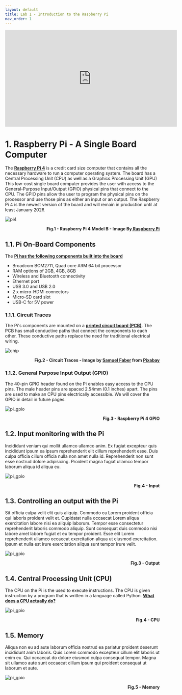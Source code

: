 ```yaml
---
layout: default
title: Lab 1 - Introduction to the Raspberry Pi
nav_order: 1
---
```

<p align="center">
<iframe width="560" height="315" src="https://www.youtube.com/embed/TrnCnbPjTJU" title="YouTube video player" frameborder="0" allow="accelerometer; autoplay; clipboard-write; encrypted-media; gyroscope; picture-in-picture" allowfullscreen></iframe>

</p>

# 1. Raspberry Pi - A Single Board Computer

The **[Raspberry Pi 4](https://www.raspberrypi.com/products/raspberry-pi-4-model-b/)**
is a credit card size computer that contains all the necessary hardware to run a computer operating system. The board has a Central Processing Unit (CPU) as well as a Graphics Processing Unit (GPU) This low-cost single board computer provides the user with access to the General-Purpose Input/Output (GPIO) physical pins that connect to the CPU. The GPIO pins allow the user to program the physical pins on the processor and use those pins as either an input or an output.  The Raspberry Pi 4 is the newest version of the board and will remain in production until at least January 2026.



![pi4](assets\img\pi4.png)
<p align=right><b>Fig.1 - Raspberry Pi 4 Model B - Image By<a href="https://www.raspberrypi.com/products/raspberry-pi-4-model-b/"> Raspberry Pi</a></b></p>

## 1.1. Pi On-Board Components

The **[Pi has the following components built into the board](https://www.raspberrypi.com/products/raspberry-pi-4-model-b/specifications/)**
- Broadcom BCM2711, Quad core ARM 64 bit processor
- RAM options of 2GB, 4GB, 8GB
- Wireless and Bluetooth connectivity
- Ethernet port
- USB 3.0 and USB 2.0
- 2 x micro-HDMI connectors
- Micro-SD card slot
- USB-C for 5V power



### 1.1.1. Circuit Traces

The Pi's components are mounted on a **[printed circuit board (PCB)](https://www.youtube.com/watch?v=H9pGbLJknDk)**. The PCB has small conductive paths that connect the components to each other. These conductive paths replace the need for traditional electrical wiring.



![chip](assets\img\chip-6074903.jpg)
<p align=right><b>Fig.2 - Circuit Traces - Image by <a href="https://pixabay.com/users/fabersam-98886/?utm_source=link-attribution&amp;utm_medium=referral&amp;utm_campaign=image&amp;utm_content=6074903">Samuel Faber</a> from <a href="https://pixabay.com/?utm_source=link-attribution&amp;utm_medium=referral&amp;utm_campaign=image&amp;utm_content=6074903">Pixabay</a></b></p>


### 1.1.2. General Purpose Input Output (GPIO)

The 40-pin GPIO header found on the Pi enables easy access to the CPU pins. The male header pins are spaced 2.54mm (0.1 inches) apart. The pins are used to make an CPU pins electrically accessible. We will cover the GPIO in detail in future pages.

![pi_gpio](assets\img\piGPIO.jpg)
<p align=right><b>Fig.3 - Raspberry Pi 4 GPIO</b></p>




## 1.2. Input monitoring with the Pi

Incididunt veniam qui mollit ullamco ullamco anim. Ex fugiat excepteur quis incididunt ipsum ea ipsum reprehenderit elit cillum reprehenderit esse. Duis culpa officia cillum officia nulla non amet nulla id. Reprehenderit non sunt esse nostrud dolore adipisicing. Proident magna fugiat ullamco tempor laborum aliqua id aliqua eu.

![pi_gpio](assets\img\pi_input.png)
<p align=right><b>Fig.4 - Input</b></p>

## 1.3. Controlling an output with the Pi

Sit officia culpa velit elit quis aliquip. Commodo ea Lorem proident officia qui laboris proident velit et. Cupidatat nulla occaecat Lorem aliqua exercitation labore nisi ea aliquip laborum. Tempor esse consectetur reprehenderit laboris commodo aliquip. Sunt consequat duis commodo nisi labore amet labore fugiat et eu tempor proident. Esse elit Lorem reprehenderit ullamco occaecat exercitation aliqua ut eiusmod exercitation. Ipsum et nulla est irure exercitation aliqua sunt tempor irure velit.

![pi_gpio](assets\img\pi_input.png)
<p align=right><b>Fig.3 - Output</b></p>

## 1.4. Central Processing Unit (CPU)

The CPU on the Pi is the used to execute instructions. The CPU is given instruction by a program that is written in a language called Python.  **[What does a CPU actually do?](https://www.digitaltrends.com/computing/what-is-a-cpu/)**

![pi_gpio](assets\img\CPUProcess.jpg)
<p align=right><b>Fig.4 - CPU</b></p>

## 1.5. Memory

Aliqua non eu ad aute laborum officia nostrud ea pariatur proident deserunt incididunt anim laboris. Quis Lorem commodo excepteur cillum elit laboris ut enim eu. Qui occaecat do dolore eiusmod culpa consequat tempor. Magna sit ullamco aute sunt occaecat cillum ipsum qui proident consequat ut laborum et aute.

![pi_gpio](assets\img\CPUProcess.jpg)
<p align=right><b>Fig.5 - Memory</b></p>


